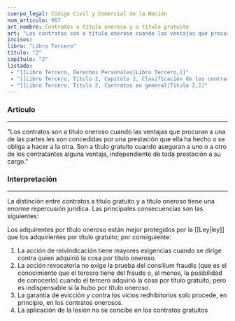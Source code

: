 ```yaml
---
cuerpo_legal: Código Civil y Comercial de la Nación
num_articulo: 967
art_nombre: Contratos a título oneroso y a título gratuito
art: "Los contratos son a título oneroso cuando las ventajas que procuran a una de las partes les son concedidas por una prestación que ella ha hecho o se obliga a hacer a la otra. Son a título gratuito cuando aseguran a uno o a otro de los contratantes alguna ventaja, independiente de toda prestación a su cargo."
incisos: 
libro: "Libro Tercero"
título: "2"
capítulo: "2"
listado:
 - "[[Libro Tercero, Derechos Personales|Libro Tercero,]]"
 - "[[Libro Tercero, Título 2, Capítulo 2, Clasificación de los contratos|Capítulo 2,]]"
 - "[[Libro Tercero, Título 2, Contratos en general|Título 2,]]"
---
```

### Artículo
---
"Los contratos son a título oneroso cuando las ventajas que procuran a una de las partes les son concedidas por una prestación que ella ha hecho o se obliga a hacer a la otra. Son a título gratuito cuando aseguran a uno o a otro de los contratantes alguna ventaja, independiente de toda prestación a su cargo."


### Interpretación
---
La distinción entre contratos a título gratuito y a título oneroso tiene una enorme repercusión jurídica. Las principales consecuencias son las siguientes:

Los adquirentes por título oneroso están mejor protegidos por la [[Ley|ley]] que los adquirientes por título gratuito; por consiguiente:
1. La acción de reivindicación tiene mayores exigencias cuando se dirige contra quien adquirió la cosa por título oneroso. 
2. La acción revocatoria no exige la prueba del consilium fraudis (que es el conocimiento que el tercero tiene del fraude o, al menos, la posibilidad de conocerlo) cuando el tercero adquirió la cosa por título gratuito; pero es indispensable si la hubo por título oneroso. 
3. La garantía de evicción y contra los vicios redhibitorios solo procede, en principio, en los contratos onerosos. 
4. La aplicación de la lesión no se concibe en los contratos gratuitos